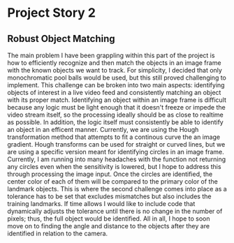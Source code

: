 # Project Story 2

## Robust Object Matching

The main problem I have been grappling within this part of the project is how to efficiently recognize and then match the objects in an image frame with the known objects we want to track. For simplicity, I decided that only monochromatic pool balls would be used, but this still proved challenging to implement. This challenge can be broken into two main aspects: identifying objects of interest in a live video feed and consistently matching an object with its proper match. Identifying an object within an image frame is difficult because any logic must be light enough that it doesn't freeze or impede the video stream itself, so the processing ideally should be as close to realtime as possible. In addition, the logic itself must consistently be able to identify an object in an efficent manner. Currently, we are using the Hough transformation method that attempts to fit a continous curve the an image gradient. Hough transforms can be used for straight or curved lines, but we are using a specific version meant for identifying circles in an image frame. Currently, I am running into many headaches with the function not returning any circles even when the sensitivity is lowered, but I hope to address this through processing the image input. Once the circles are identified, the center color of each of them will be compared to the primary color of the landmark objects. This is where the second challenge comes into place as a tolerance has to be set that excludes mismatches but also includes the training landmarks. If time allows I would like to include code that dynamically adjusts the tolerance until there is no change in the number of pixels; thus, the full object would be identified. All in all, I hope to soon move on to finding the angle and distance to the objects after they are identified in relation to the camera. 
